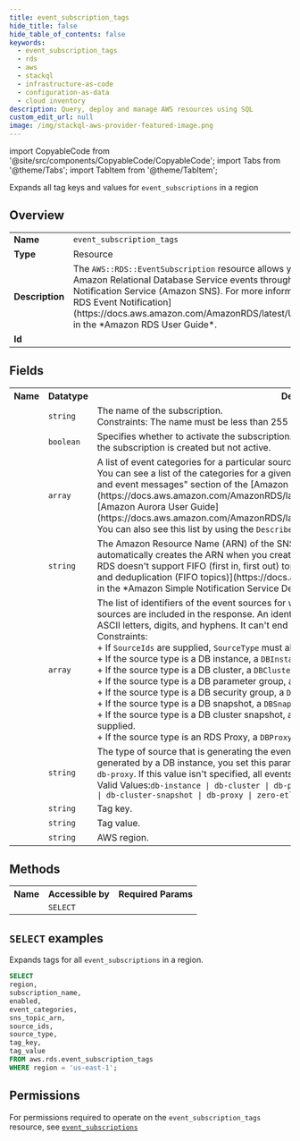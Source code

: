 ```yaml
---
title: event_subscription_tags
hide_title: false
hide_table_of_contents: false
keywords:
  - event_subscription_tags
  - rds
  - aws
  - stackql
  - infrastructure-as-code
  - configuration-as-data
  - cloud inventory
description: Query, deploy and manage AWS resources using SQL
custom_edit_url: null
image: /img/stackql-aws-provider-featured-image.png
---
```


import CopyableCode from '@site/src/components/CopyableCode/CopyableCode';
import Tabs from '@theme/Tabs';
import TabItem from '@theme/TabItem';

Expands all tag keys and values for <code>event_subscriptions</code> in a region

## Overview
<table>
<tbody>
<tr><td><b>Name</b></td><td><code>event_subscription_tags</code></td></tr>
<tr><td><b>Type</b></td><td>Resource</td></tr>
<tr><td><b>Description</b></td><td>The <code>AWS::RDS::EventSubscription</code> resource allows you to receive notifications for Amazon Relational Database Service events through the Amazon Simple Notification Service (Amazon SNS). For more information, see &#91;Using Amazon RDS Event Notification&#93;(https://docs.aws.amazon.com/AmazonRDS/latest/UserGuide/USER_Events.html) in the *Amazon RDS User Guide*.</td></tr>
<tr><td><b>Id</b></td><td><CopyableCode code="aws.rds.event_subscription_tags" /></td></tr>
</tbody>
</table>

## Fields
<table>
<tbody>
<tr><th>Name</th><th>Datatype</th><th>Description</th></tr><tr><td><CopyableCode code="subscription_name" /></td><td><code>string</code></td><td>The name of the subscription.<br />Constraints: The name must be less than 255 characters.</td></tr>
<tr><td><CopyableCode code="enabled" /></td><td><code>boolean</code></td><td>Specifies whether to activate the subscription. If the event notification subscription isn't activated, the subscription is created but not active.</td></tr>
<tr><td><CopyableCode code="event_categories" /></td><td><code>array</code></td><td>A list of event categories for a particular source type (<code>SourceType</code>) that you want to subscribe to. You can see a list of the categories for a given source type in the "Amazon RDS event categories and event messages" section of the &#91;Amazon RDS User Guide&#93;(https://docs.aws.amazon.com/AmazonRDS/latest/UserGuide/USER_Events.Messages.html) or the &#91;Amazon Aurora User Guide&#93;(https://docs.aws.amazon.com/AmazonRDS/latest/AuroraUserGuide/USER_Events.Messages.html). You can also see this list by using the <code>DescribeEventCategories</code> operation.</td></tr>
<tr><td><CopyableCode code="sns_topic_arn" /></td><td><code>string</code></td><td>The Amazon Resource Name (ARN) of the SNS topic created for event notification. SNS automatically creates the ARN when you create a topic and subscribe to it.<br />RDS doesn't support FIFO (first in, first out) topics. For more information, see &#91;Message ordering and deduplication (FIFO topics)&#93;(https://docs.aws.amazon.com/sns/latest/dg/sns-fifo-topics.html) in the *Amazon Simple Notification Service Developer Guide*.</td></tr>
<tr><td><CopyableCode code="source_ids" /></td><td><code>array</code></td><td>The list of identifiers of the event sources for which events are returned. If not specified, then all sources are included in the response. An identifier must begin with a letter and must contain only ASCII letters, digits, and hyphens. It can't end with a hyphen or contain two consecutive hyphens.<br />Constraints:<br />+ If <code>SourceIds</code> are supplied, <code>SourceType</code> must also be provided.<br />+ If the source type is a DB instance, a <code>DBInstanceIdentifier</code> value must be supplied.<br />+ If the source type is a DB cluster, a <code>DBClusterIdentifier</code> value must be supplied.<br />+ If the source type is a DB parameter group, a <code>DBParameterGroupName</code> value must be supplied.<br />+ If the source type is a DB security group, a <code>DBSecurityGroupName</code> value must be supplied.<br />+ If the source type is a DB snapshot, a <code>DBSnapshotIdentifier</code> value must be supplied.<br />+ If the source type is a DB cluster snapshot, a <code>DBClusterSnapshotIdentifier</code> value must be supplied.<br />+ If the source type is an RDS Proxy, a <code>DBProxyName</code> value must be supplied.</td></tr>
<tr><td><CopyableCode code="source_type" /></td><td><code>string</code></td><td>The type of source that is generating the events. For example, if you want to be notified of events generated by a DB instance, you set this parameter to <code>db-instance</code>. For RDS Proxy events, specify <code>db-proxy</code>. If this value isn't specified, all events are returned.<br />Valid Values:<code>db-instance | db-cluster | db-parameter-group | db-security-group | db-snapshot | db-cluster-snapshot | db-proxy | zero-etl | custom-engine-version | blue-green-deployment</code></td></tr>
<tr><td><CopyableCode code="tag_key" /></td><td><code>string</code></td><td>Tag key.</td></tr>
<tr><td><CopyableCode code="tag_value" /></td><td><code>string</code></td><td>Tag value.</td></tr>
<tr><td><CopyableCode code="region" /></td><td><code>string</code></td><td>AWS region.</td></tr>
</tbody>
</table>

## Methods

<table>
<tbody>
  <tr>
    <th>Name</th>
    <th>Accessible by</th>
    <th>Required Params</th>
  </tr>
  <tr>
    <td><CopyableCode code="list_resources" /></td>
    <td><code>SELECT</code></td>
    <td><CopyableCode code="region" /></td>
  </tr>
</tbody>
</table>

## `SELECT` examples
Expands tags for all <code>event_subscriptions</code> in a region.
```sql
SELECT
region,
subscription_name,
enabled,
event_categories,
sns_topic_arn,
source_ids,
source_type,
tag_key,
tag_value
FROM aws.rds.event_subscription_tags
WHERE region = 'us-east-1';
```


## Permissions

For permissions required to operate on the <code>event_subscription_tags</code> resource, see <a href="/services/rds/event_subscriptions/#permissions"><code>event_subscriptions</code></a>

